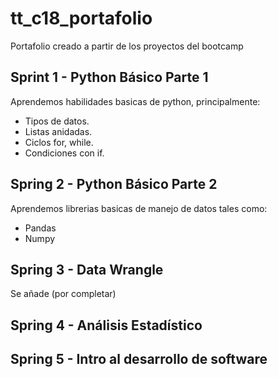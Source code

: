 # tt_c18_portafolio
Portafolio creado a partir de los proyectos del bootcamp

## Sprint 1 - Python Básico Parte 1
Aprendemos habilidades basicas de python, principalmente:

- Tipos de datos.
- Listas anidadas.
- Ciclos for, while.
- Condiciones con if.

## Spring 2  - Python Básico Parte 2

Aprendemos librerias basicas de manejo de datos tales como:

- Pandas
- Numpy

## Spring 3 - Data Wrangle
Se añade (por completar)

## Spring 4 - Análisis Estadístico

## Spring 5 - Intro al desarrollo de software

